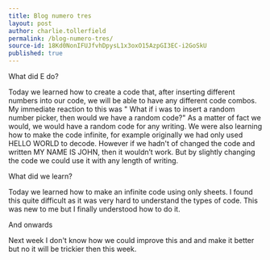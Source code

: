 ```yaml
---
title: Blog numero tres
layout: post
author: charlie.tollerfield
permalink: /blog-numero-tres/
source-id: 18Kd0NonIFUJfvhDpysL1x3oxO15AzpGI3EC-i2GoSkU
published: true
---
```

What did E do?

Today we learned how to create a code that, after inserting different numbers into our code, we will be able to have any different code combos. My immediate reaction to this was " What if i was to insert a random number picker, then would we have a random code?" As a matter of fact we would, we would have a random code for any writing. We were also learning how to make the code infinite, for example originally we had only used HELLO WORLD to decode. However if we hadn't of changed the code and written MY NAME IS JOHN, then it wouldn’t work. But by slightly changing the code we could use it with any length of writing. 

What did we learn?

Today we learned how to make an infinite code using only sheets. I found this quite difficult as it was very hard to understand the types of code. This was new to me but I finally understood how to do it. 

And onwards 

Next week I don't know how we could improve this and and make it better but no it will be trickier then this week. 

